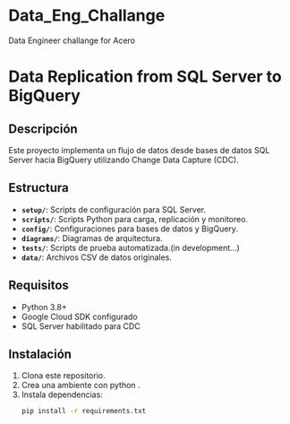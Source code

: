 # Data_Eng_Challange
Data Engineer challange for Acero

# Data Replication from SQL Server to BigQuery

## Descripción
Este proyecto implementa un flujo de datos desde bases de datos SQL Server hacia BigQuery utilizando Change Data Capture (CDC).

## Estructura
- **`setup/`**: Scripts de configuración para SQL Server.
- **`scripts/`**: Scripts Python para carga, replicación y monitoreo.
- **`config/`**: Configuraciones para bases de datos y BigQuery.
- **`diagrams/`**: Diagramas de arquitectura.
- **`tests/`**: Scripts de prueba automatizada.(in development...)
- **`data/`**: Archivos CSV de datos originales.

## Requisitos
- Python 3.8+
- Google Cloud SDK configurado
- SQL Server habilitado para CDC

## Instalación
1. Clona este repositorio.
2. Crea una ambiente con python .
2. Instala dependencias:
   ```bash
   pip install -r requirements.txt
